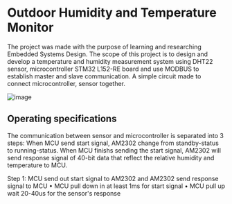 # Outdoor Humidity and Temperature Monitor

The project was made with the purpose of learning and researching Embedded Systems Design. The scope of this project is to design and develop a temperature and humidity measurement system using DHT22 sensor, microcontroller STM32 L152-RE board and use MODBUS to establish master and slave communication. A simple circuit made to connect microcontroller, sensor together.

![image](https://github.com/NgocDo-2002/Humidity-and-Temperature-Monitor/assets/84715183/2fa01247-abcd-4627-bc99-6fcb32d8843a)

## Operating specifications

The communication between sensor and microcontroller is separated into 3 steps: When MCU send start signal, AM2302 change from standby-status to running-status. When MCU finishs sending the start signal, AM2302 will send response signal of 40-bit data that reflect the relative humidity and temperature to MCU.

Step 1: MCU send out start signal to AM2302 and AM2302 send response signal to MCU
• MCU pull down in at least 1ms for start signal
• MCU pull up wait 20-40us for the sensor's response
